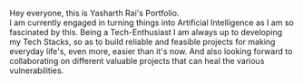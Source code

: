 Hey everyone, this is Yasharth Rai's Portfolio. <br>
I am currently engaged in turning things into Artificial Intelligence as I am so fascinated by this. Being a Tech-Enthusiast I am always up to developing my Tech Stacks, so as to build reliable and feasible projects for making everyday life's, even more, easier than it's now. And also looking forward to collaborating on different valuable projects that can heal the various vulnerabilities.

